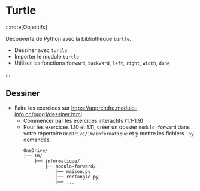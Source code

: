 # Turtle

:::note[Objectifs]

Découverte de Python avec la bibliothèque `turtle`.

- Dessiner avec `turtle`
- Importer le module `turtle`
- Utiliser les fonctions `forward`, `backward`, `left`, `right`, `width`, `done`

:::

## Dessiner

- Faire les exercices sur https://apprendre.modulo-info.ch/prog1/dessiner.html
  - Commencer par les exercices interactifs (1.1-1.9)
  - Pour les exercices 1.10 et 1.11, créer un dossier `modulo-forward` dans votre répertoire `OneDrive/1m/informatique` et y mettre les fichiers `.py` demandés.
    ```
    OneDrive/
    ├── 1m/
        ├── informatique/
            ├── modulo-forward/
                ├── maison.py
                ├── rectangle.py
                ├── ...
    ```
